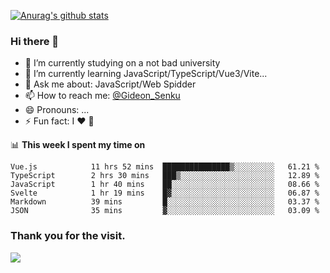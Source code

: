 [![Anurag's github stats](https://github-readme-stats.vercel.app/api?username=gideonsenku)](https://github.com/anuraghazra/github-readme-stats)
### Hi there 👋
- 🔭 I’m currently studying on a not bad university 
- 🌱 I’m currently learning JavaScript/TypeScript/Vue3/Vite...
- 💬 Ask me about: JavaScript/Web Spidder 
- 📫 How to reach me: [@Gideon_Senku](https://t.me/Gideon_Senku)
- 😄 Pronouns: ...
- ⚡ Fun fact: I ❤️ 🎵

📊 **This week I spent my time on**
<!--START_SECTION:waka-->

```text
Vue.js            11 hrs 52 mins  ███████████████▒░░░░░░░░░   61.21 %
TypeScript        2 hrs 30 mins   ███▒░░░░░░░░░░░░░░░░░░░░░   12.89 %
JavaScript        1 hr 40 mins    ██░░░░░░░░░░░░░░░░░░░░░░░   08.66 %
Svelte            1 hr 19 mins    █▓░░░░░░░░░░░░░░░░░░░░░░░   06.87 %
Markdown          39 mins         █░░░░░░░░░░░░░░░░░░░░░░░░   03.37 %
JSON              35 mins         ▓░░░░░░░░░░░░░░░░░░░░░░░░   03.09 %
```

<!--END_SECTION:waka-->


### Thank you for the visit.
![](http://profile-counter.glitch.me/gideonsenku/count.svg)
<!--
**GideonSenku/GideonSenku** is a ✨ _special_ ✨ repository because its `README.md` (this file) appears on your GitHub profile.

Here are some ideas to get you started:

- 🔭 I’m currently working on ...
- 🌱 I’m currently learning ...
- 👯 I’m looking to collaborate on ...
- 🤔 I’m looking for help with ...
- 💬 Ask me about ...
- 📫 How to reach me: ...
- 😄 Pronouns: ...
- ⚡ Fun fact: ...
-->
